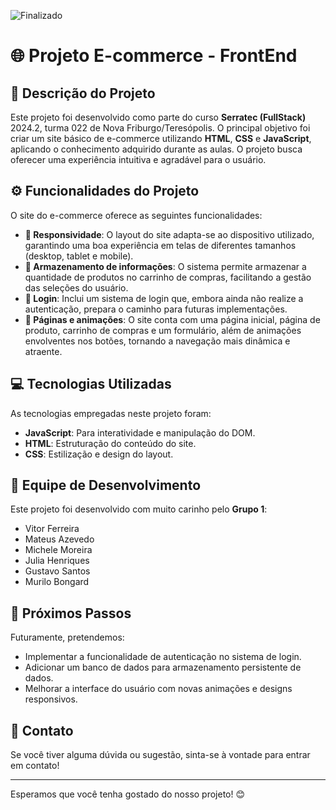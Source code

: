![Finalizado](https://img.shields.io/badge/Status-Finalizado-brightgreen)
# 🌐 Projeto E-commerce - FrontEnd

## 📜 Descrição do Projeto

Este projeto foi desenvolvido como parte do curso **Serratec (FullStack)** 2024.2, turma 022 de Nova Friburgo/Teresópolis. O principal objetivo foi criar um site básico de e-commerce utilizando **HTML**, **CSS** e **JavaScript**, aplicando o conhecimento adquirido durante as aulas. O projeto busca oferecer uma experiência intuitiva e agradável para o usuário.

## ⚙️ Funcionalidades do Projeto

O site do e-commerce oferece as seguintes funcionalidades:

- **🌈 Responsividade**: O layout do site adapta-se ao dispositivo utilizado, garantindo uma boa experiência em telas de diferentes tamanhos (desktop, tablet e mobile).
- **🛒 Armazenamento de informações**: O sistema permite armazenar a quantidade de produtos no carrinho de compras, facilitando a gestão das seleções do usuário.
- **🔐 Login**: Inclui um sistema de login que, embora ainda não realize a autenticação, prepara o caminho para futuras implementações.
- **📄 Páginas e animações**: O site conta com uma página inicial, página de produto, carrinho de compras e um formulário, além de animações envolventes nos botões, tornando a navegação mais dinâmica e atraente.

## 💻 Tecnologias Utilizadas

As tecnologias empregadas neste projeto foram:

- **JavaScript**: Para interatividade e manipulação do DOM.
- **HTML**: Estruturação do conteúdo do site.
- **CSS**: Estilização e design do layout.

## 👥 Equipe de Desenvolvimento

Este projeto foi desenvolvido com muito carinho pelo **Grupo 1**:

- Vitor Ferreira
- Mateus Azevedo
- Michele Moreira
- Julia Henriques
- Gustavo Santos
- Murilo Bongard

## 🚀 Próximos Passos

Futuramente, pretendemos:

- Implementar a funcionalidade de autenticação no sistema de login.
- Adicionar um banco de dados para armazenamento persistente de dados.
- Melhorar a interface do usuário com novas animações e designs responsivos.

## 📧 Contato

Se você tiver alguma dúvida ou sugestão, sinta-se à vontade para entrar em contato!

---

Esperamos que você tenha gostado do nosso projeto! 😊
